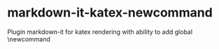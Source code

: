# markdown-it-katex-newcommand
Plugin markdown-it for katex rendering with ability to add global \newcommand 
